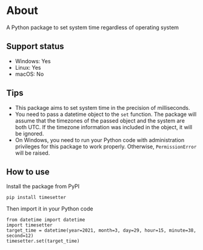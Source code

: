# About
A Python package to set system time regardless of operating system
## Support status
 - Windows: Yes
 - Linux: Yes
 - macOS: No
## Tips
 - This package aims to set system time in the precision of milliseconds.
 - You need to pass a datetime object to the `set` function. The package will assume that the timezones of the passed object and the system are both UTC. If the timezone information was included in the object, it will be ignored.
 - On Windows, you need to run your Python code with administration privileges for this package to work properly. Otherwise, `PermissionError` will be raised.
## How to use
Install the package from PyPI
```
pip install timesetter
```
Then import it in your Python code
```
from datetime import datetime
import timesetter
target_time = datetime(year=2021, month=3, day=29, hour=15, minute=38, second=12)
timesetter.set(target_time)
```
